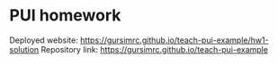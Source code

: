 # PUI homework

Deployed website: https://gursimrc.github.io/teach-pui-example/hw1-solution
Repository link: https://gursimrc.github.io/teach-pui-example
